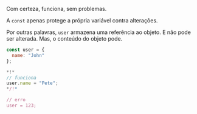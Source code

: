 Com certeza, funciona, sem problemas.

A `const` apenas protege a própria variável contra alterações.

Por outras palavras, `user` armazena uma referência ao objeto. E não pode ser alterada. Mas, o conteúdo do objeto pode.

```js run
const user = {
  name: "John"
};

*!*
// funciona
user.name = "Pete";
*/!*

// erro
user = 123;
```
